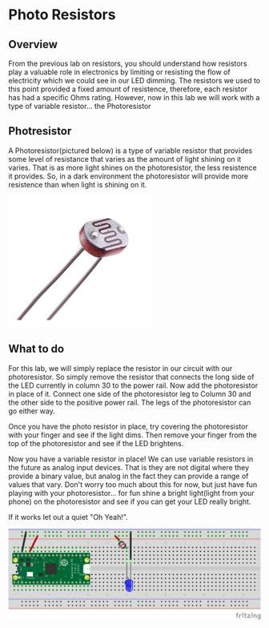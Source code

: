 # Photo Resistors

## Overview

From the previous lab on resistors, you should understand how resistors play a valuable role in electronics by limiting or resisting the flow of electricity which we could see in our LED dimming.  The resistors we used to this point provided a fixed amount of resistence, therefore, each resistor has had a specific Ohms rating.  However, now in this lab we will work with a type of variable resistor... the Photoresistor

## Photresistor

A Photoresistor(pictured below) is a type of variable resistor that provides some level of resistance that varies as the amount of light shining on it varies.  That is as more light shines on the photoresistor, the less resistence it provides.  So, in a dark environment the photoresistor will provide more resistence than when light is shining on it.

![Photoresistor image](/images/photeresistor.png)

 ## What to do

For this lab, we will simply replace the resistor in our circuit with our photoresistor.  So simply remove the resistor that connects the long side of the LED currently in column 30 to the power rail. Now add the photoresistor in place of it.  Connect one side of the photoresistor leg to Column 30 and the other side to the positive power rail.  The legs of the photoresistor can go either way.

Once you have the photo resistor in place, try covering the photoresistor with your finger and see if the light dims.  Then remove your finger from the top of the photoresistor and see if the LED brightens.  

Now you have a variable resistor in place!  We can use variable resistors in the future as analog input devices.  That is they are not digital where they provide a binary value, but analog in the fact they can provide a range of values that vary.  Don't worry too much about this for now, but just have fun playing with your photoresistor... for fun shine a bright light(light from your phone) on the photoresistor and see if you can get your LED really bright.  

If it works let out a quiet "Oh Yeah!".


![Resistor Circuit](/images/3_Circuit_bb.png)
